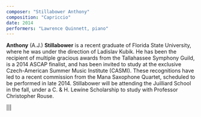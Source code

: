 ```yaml
---
composer: "Stillabower Anthony"
composition: "Capriccio"
date: 2014
performers: "Lawrence Quinnett, piano"
---
```

**Anthony** (A.J.) **Stillabower** is a recent graduate of Florida State University, where he was under the direction of Ladislav Kubik. He has been the recipient of multiple gracious awards from the Tallahassee Symphony Guild, is a 2014 ASCAP finalist, and has been invited to study at the exclusive Czech-American Summer Music Institute (CASMI). These recognitions have led to a recent commission from the Mana Saxophone Quartet, scheduled to be performed in late 2014. Stillabower will be attending the Juilliard School in the fall, under a C. & H. Lewine Scholarship to study with Professor Christopher Rouse.

|||
